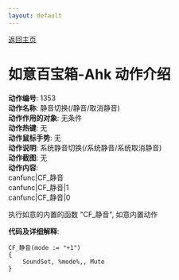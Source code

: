 ```yaml
---
layout: default
---
```

<link rel="stylesheet" href="../Actions/css/atom-one-light.min.css">
<script src="../Actions/js/highlight.min.js"></script>
<script>hljs.highlightAll();</script>

[返回主页](../index.md)

# [](#header-2) 如意百宝箱-Ahk 动作介绍

**动作编号**: 1353  
**动作名称**: 静音切换(/静音/取消静音)  
**动作作用的对象**: 无条件  
**动作热键**: 无  
**动作鼠标手势**: 无  
**动作说明**: 系统静音切换(/系统静音/系统取消静音)  
**动作截图**: 无  
**动作内容**:  
canfunc|CF_静音  
canfunc|CF_静音|1  
canfunc|CF_静音|0  

执行如意的内置的函数 "CF_静音", 如意内置动作  

**代码及详细解释**:  

```Autohotkey
CF_静音(mode := "+1")
{
	SoundSet, %mode%,, Mute
}
```